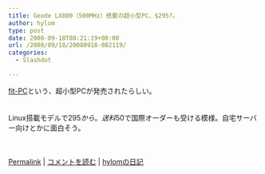 ```yaml
---
title: Geode LX800（500MHz）搭載の超小型PC、$295?。
author: hylom
type: post
date: 2008-09-18T08:21:19+00:00
url: /2008/09/18/20080918-082119/
categories:
  - Slashdot

---
```

 [fit-PC][1]という、超小型PCが発売されたらしい。  
</br>   
Linux搭載モデルで$295から。送料$50で国際オーダーも受ける模様。自宅サーバー向けとかに面白そう。</br>  
</br> 

   [Permalink][2] |    [コメントを読む][3] |    [hylomの日記][4] 

</br>

 [1]: http://www.fit-pc.com/new/whats-new.html
 [2]: http://slashdot.jp/~hylom/journal/452654
 [3]: http://slashdot.jp/~hylom/journal/452654#acomments
 [4]: http://slashdot.jp/~hylom/journal/